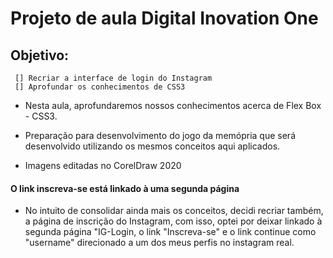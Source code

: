 

# Projeto de aula Digital Inovation One

   ## Objetivo:

     [] Recriar a interface de login do Instagram
     [] Aprofundar os conhecimentos de CSS3

 - Nesta aula, aprofundaremos nossos conhecimentos acerca de Flex Box - CSS3.
 - Preparação para desenvolvimento do jogo da memópria que será desenvolvido utilizando os mesmos conceitos aqui aplicados.


 - Imagens editadas no CorelDraw 2020
  #### O link inscreva-se está linkado à uma segunda página
  - No intuito de consolidar ainda mais os conceitos, decidi recriar também, a página de inscrição do Instagram, com isso, 
  optei por deixar linkado à segunda página "IG-Login, o link "Inscreva-se" e o link continue como "username" direcionado a um dos meus perfis no instagram real.

   
